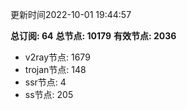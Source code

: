 更新时间2022-10-01 19:44:57

**总订阅: 64**
**总节点: 10179**
**有效节点: 2036**
- v2ray节点: 1679
- trojan节点: 148
- ssr节点: 4
- ss节点: 205
